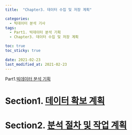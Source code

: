 ```yaml
---
title:  "Chapter3. 데이터 수집 및 저장 계획"

categories:
  - 빅데이터 분석 기사
tags:
  - Part1. 빅데이터 분석 기획
  - Chapter3. 데이터 수집 및 저장 계획

toc: true
toc_sticky: true
 
date: 2021-02-23
last_modified_at: 2021-02-23
---
```


Part1.[빅데이터 분석 기획]()

# Section1. [데이터 확보 계획]()

# Section2. [분석 절차 및 작업 계획]()